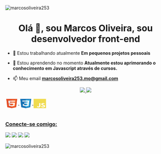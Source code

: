 <p align="left"> <img src="https://komarev.com/ghpvc/?username=marcosoliveira253&label=Visualizacao&color=blue&style=flat"alt="marcosoliveira253"></p>
<h1 align="center">Olá 👋, sou Marcos Oliveira, sou desenvolvedor front-end</h1>

- 🔭 Estou trabalhando atualmente **Em pequenos projetos pessoais**

- 🌱 Estou aprendendo no momento **Atualmente estou aprimorando o conhecimento em Javascript através de cursos.**

- 📫 Meu email **marcosoliveira253.mo@gmail.com**

<div align="center">
  <a href="https://github.com/marcosoliveira253">
  <img height="180em" src="https://github-readme-stats.vercel.app/api?username=marcosoliveira253&show_icons=true&theme=dracula&include_all_commits=true&count_private=true"/>
  <img height="180em" src="https://github-readme-stats.vercel.app/api/top-langs/?username=marcosoliveira253&layout=compact&langs_count=7&theme=dracula"/>
</div>



<div style="display: inline_block"><br>
  <img align="center" alt="Marcos-HTML" height="30" width="40" src="https://raw.githubusercontent.com/devicons/devicon/master/icons/html5/html5-original.svg">
  <img align="center" alt="Marcos-CSS" height="30" width="40" src="https://raw.githubusercontent.com/devicons/devicon/master/icons/css3/css3-original.svg">
  <img align="center" alt="marcos-Js" height="30" width="40" src="https://raw.githubusercontent.com/devicons/devicon/master/icons/javascript/javascript-plain.svg">
  <!--<img align="center" alt="Marcos-React" height="30" width="40" src="https://raw.githubusercontent.com/devicons/devicon/master/icons/react/react-original.svg">-->
</div>
<br>
<h3 align="left">Conecte-se comigo:</h3>
<div style="display:inline"> 
  <a href="#" target="_blank"><img src="https://img.shields.io/badge/YouTube-FF0000?style=for-the-badge&logo=youtube&logoColor=white" target="_blank"></a>
  <a href = "mailto:marcosoliveira253.mo@gmail.com"><img src="https://img.shields.io/badge/-Gmail-%23333?style=for-the-badge&logo=gmail&logoColor=white" target="_blank"></a>
  <a href="https://www.linkedin.com/in/marcos-oliveira253" target="_blank"><img src="https://img.shields.io/badge/-LinkedIn-%230077B5?style=for-the-badge&logo=linkedin&logoColor=white" target="_blank"></a>
  <a href="https://github.com/marcosoliveira253" target="_blank"><img src="https://img.shields.io/badge/GitHub-100000?style=for-the-badge&logo=github&logoColor=white" target="_blank"></a> 
</div>
<br>
<p><img align="center" src="https://github-readme-streak-stats.herokuapp.com/?user=marcosoliveira253&" alt="marcosoliveira253" /></p>

